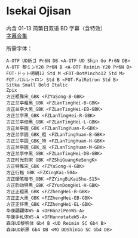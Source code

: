 # Isekai Ojisan

内含 01-13 简繁日双语 BD 字幕（含特效）  
[字幕合集](https://github.com/Nekomoekissaten-SUB/Nekomoekissaten-MIR-Subs/releases/download/subtitle_pkg/Isekai_Ojisan_BD_JPCH.7z)

所需字体：
```
A-OTF UD新ゴ Pr6N DB <A-OTF UD Shin Go Pr6N DB>
A-OTF 黎ミンY20 Pr6N B <A-OTF Reimin Y20 Pr6N B>
FOT-ドット明朝12 Std M <FOT-DotMincho12 Std M>
FOT-パルレトロン Std B <FOT-PalRetron Std B>
Sitka Small Bold Italic
Zpix
方正粗雅宋_GBK <FZYaSong-B-GBK>
方正兰亭粗黑_GBK <FZLanTingHei-B-GBK>
方正兰亭大黑_GBK <FZLanTingHei-EB-GBK>
方正兰亭黑_GBK <FZLanTingHei-R-GBK>
方正兰亭细黑_GBK <FZLanTingHei-L-GBK>
方正兰亭圆_GBK <FZLanTingYuan-R-GBK>
方正兰亭圆_GBK_粗 <FZLanTingYuan-B-GBK>
方正兰亭圆_GBK_特 <FZLanTingYuan-H-GBK>
方正兰亭圆_GBK_准 <FZLanTingYuan-M-GBK>
方正兰亭中黑_GBK <FZLanTingHei-DB-GBK>
方正时光刻宋 GBK <FZShiGuangKeSongK>
方正特雅宋_GBK <FZYaSong-H-GBK>
方正行楷_GBK <FZXingKai-S04>
方正硬笔楷书_GBK <FZYingBiKaiShu-S15>
方正韵动特黑_GBK <FZYunDongHei-H-GBK>
方正正粗黑_GBK <FZZhengHei-B-GBK>
方正正大黑_GBK <FZZhengHei-EB-GBK>
方正正纤黑_GBK <FZZhengHei-EL-GBK>
华康翩翩体W5-A <DFHanziPenW5-A>
华康手札体W5-A <DFHannotateW5-A>
森泽UD黎明体 Gb4 B <UD Reimin SC Gb4 B>
森泽UD新黑 Gb4 DB <MO UDShinGo SC Gb4 DB>
```

